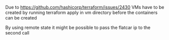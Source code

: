Due to https://github.com/hashicorp/terraform/issues/2430 VMs have to be created 
by running terraform apply in vm directory before the containers can be created

By using remote state it might be possible to pass the flatcar ip to the second call
